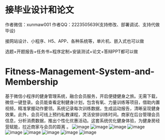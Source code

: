# 接毕业设计和论文
作者微信：xunmaw001  作者QQ：2223505639(支持修改、部署调试、支持代做毕设)

接网站设计、小程序、H5、APP、各种系统等，单片机、嵌入式也可以做

选题+开题报告+任务书+程序定制+安装测试+论文+答辩PPT都可以做
# Fitness-Management-System-and-Membership
基于微信小程序的健身管理系统，融合会员服务，开启便捷健身之旅。无需下载，微信一键登录。会员能查看定制健身计划，包含有氧、力量训练等项目，借助内置视频，精准掌握动作要领。系统记录每次训练数据，生成运动报告，清晰呈现健身效果。此外，会员可线上预约私教课程，灵活安排训练时间。商家在后台管理会员信息，分析消费数据，推出个性化优惠活动。这套系统优化健身体验，为健身房经营赋能，拉近商家与会员的距离 。
![image](https://github.com/user-attachments/assets/aa460829-f526-4ae8-9f9a-a2582bc61c96)
![image](https://github.com/user-attachments/assets/3e7f96a2-5826-479e-85ee-765d70b36db3)
![image](https://github.com/user-attachments/assets/40a52580-270d-4a26-8c71-363909caeb11)
![image](https://github.com/user-attachments/assets/12e7b8a2-0cdb-4fc5-8841-8a430fe99764)
![image](https://github.com/user-attachments/assets/6ac2234c-5ffa-4363-845d-20c36f516a52)
![image](https://github.com/user-attachments/assets/d29a55f3-e667-4a5a-b2aa-d6c059c2da05)
![image](https://github.com/user-attachments/assets/45e27e28-f674-4ac1-b90a-672bec4c5f15)
![image](https://github.com/user-attachments/assets/00e50846-783a-4acd-8090-6d93a9efa831)
![image](https://github.com/user-attachments/assets/64232e36-682d-44b6-9634-f80458a7b7bc)
